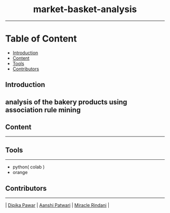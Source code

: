 

<h1 align = "center">
    market-basket-analysis
</h1>

---
<h1>Table of Content</h1>

- [Introduction](#introduction)
- [Content](#Content)
- [Tools](#Tools)
- [Contributors](#contributors)

## Introduction
analysis of the bakery products using association rule mining
---

## Content

---


## Tools

---
- python( colab )
- orange

## Contributors

---

| [Dipika Pawar](https://github.com/DipikaPawar12)                                                                                                            | [Aanshi Patwari](https://github.com/aanshi18)                                                                                                            | [Miracle Rindani](https://github.com/mrindani)                                                                                                |

